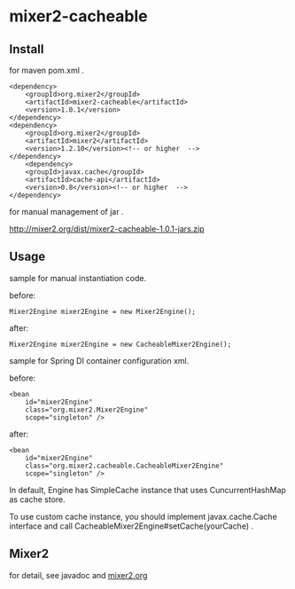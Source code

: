 mixer2-cacheable
================

Install
-------
for maven pom.xml .

    <dependency>
        <groupId>org.mixer2</groupId>
        <artifactId>mixer2-cacheable</artifactId>
        <version>1.0.1</version>
    </dependency>
    <dependency>
        <groupId>org.mixer2</groupId>
        <artifactId>mixer2</artifactId>
        <version>1.2.10</version><!-- or higher  -->
    </dependency>
        <dependency>
        <groupId>javax.cache</groupId>
        <artifactId>cache-api</artifactId>
        <version>0.8</version><!-- or higher  -->
    </dependency>

for manual management of jar .

 http://mixer2.org/dist/mixer2-cacheable-1.0.1-jars.zip
 
Usage
-----

sample for manual instantiation code.

before:

    Mixer2Engine mixer2Engine = new Mixer2Engine();

after:

    Mixer2Engine mixer2Engine = new CacheableMixer2Engine();

sample for Spring DI container configuration xml.

before:

    <bean
        id="mixer2Engine"
        class="org.mixer2.Mixer2Engine"
        scope="singleton" />

after:

    <bean
        id="mixer2Engine"
        class="org.mixer2.cacheable.CacheableMixer2Engine"
        scope="singleton" />

In default, Engine has SimpleCache instance that uses 
CuncurrentHashMap as cache store.

To use custom cache instance,
you should implement javax.cache.Cache interface
and call CacheableMixer2Engine#setCache(yourCache) .


Mixer2
------

for detail, see javadoc and [mixer2.org](http://mixer2.org/)

